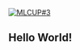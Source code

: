 [![MLCUP#3](https://scontent.fbkk15-1.fna.fbcdn.net/v/t1.0-9/s960x960/83987389_725487201309206_3297462734936866816_o.jpg?_nc_cat=105&_nc_ohc=1XaE3jUVOrgAX-g-MRe&_nc_ht=scontent.fbkk15-1.fna&oh=4f3b5205b242a78c4a4edfb7e788a049&oe=5EC84E50)](https://confluence.agodadev.io/display/AMC/MLCUP+3+-+2020)

## Hello World!
